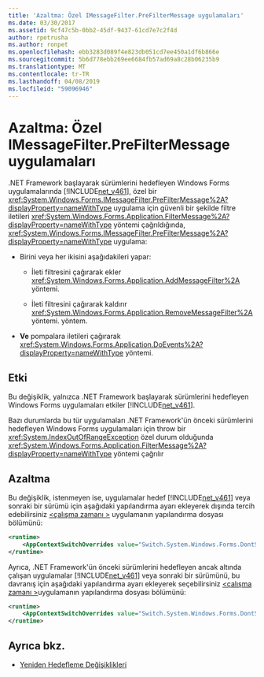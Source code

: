 ```yaml
---
title: 'Azaltma: Özel IMessageFilter.PreFilterMessage uygulamaları'
ms.date: 03/30/2017
ms.assetid: 9cf47c5b-0bb2-45df-9437-61cd7e7c2f4d
author: rpetrusha
ms.author: ronpet
ms.openlocfilehash: ebb3283d089f4e823db051cd7ee450a1df6b866e
ms.sourcegitcommit: 5b6d778ebb269ee6684fb57ad69a8c28b06235b9
ms.translationtype: MT
ms.contentlocale: tr-TR
ms.lasthandoff: 04/08/2019
ms.locfileid: "59096946"
---
```

# <a name="mitigation-custom-imessagefilterprefiltermessage-implementations"></a>Azaltma: Özel IMessageFilter.PreFilterMessage uygulamaları
.NET Framework başlayarak sürümlerini hedefleyen Windows Forms uygulamalarında [!INCLUDE[net_v461](../../../includes/net-v461-md.md)], özel bir <xref:System.Windows.Forms.IMessageFilter.PreFilterMessage%2A?displayProperty=nameWithType> uygulama için güvenli bir şekilde filtre iletileri <xref:System.Windows.Forms.Application.FilterMessage%2A?displayProperty=nameWithType> yöntemi çağrıldığında, <xref:System.Windows.Forms.IMessageFilter.PreFilterMessage%2A?displayProperty=nameWithType> uygulama:  
  
-   Birini veya her ikisini aşağıdakileri yapar:  
  
    -   İleti filtresini çağırarak ekler <xref:System.Windows.Forms.Application.AddMessageFilter%2A> yöntemi.  
  
    -   İleti filtresini çağırarak kaldırır <xref:System.Windows.Forms.Application.RemoveMessageFilter%2A> yöntemi. yöntem.  
  
-   **Ve** pompalara iletileri çağırarak <xref:System.Windows.Forms.Application.DoEvents%2A?displayProperty=nameWithType> yöntemi.  
  
## <a name="impact"></a>Etki  
 Bu değişiklik, yalnızca .NET Framework başlayarak sürümlerini hedefleyen Windows Forms uygulamaları etkiler [!INCLUDE[net_v461](../../../includes/net-v461-md.md)].  
  
 Bazı durumlarda bu tür uygulamaları .NET Framework'ün önceki sürümlerini hedefleyen Windows Forms uygulamaları için throw bir <xref:System.IndexOutOfRangeException> özel durum olduğunda <xref:System.Windows.Forms.Application.FilterMessage%2A?displayProperty=nameWithType> yöntemi çağrılır  
  
## <a name="mitigation"></a>Azaltma  
 Bu değişiklik, istenmeyen ise, uygulamalar hedef [!INCLUDE[net_v461](../../../includes/net-v461-md.md)] veya sonraki bir sürümü için aşağıdaki yapılandırma ayarı ekleyerek dışında tercih edebilirsiniz [ \<çalışma zamanı >](../../../docs/framework/configure-apps/file-schema/runtime/runtime-element.md) uygulamanın yapılandırma dosyası bölümünü:  
  
```xml  
<runtime>  
    <AppContextSwitchOverrides value="Switch.System.Windows.Forms.DontSupportReentrantFilterMessage=true" />   
</runtime>  
```  
  
 Ayrıca, .NET Framework'ün önceki sürümlerini hedefleyen ancak altında çalışan uygulamalar [!INCLUDE[net_v461](../../../includes/net-v461-md.md)] veya sonraki bir sürümünü, bu davranış için aşağıdaki yapılandırma ayarı ekleyerek seçebilirsiniz [ \<çalışma zamanı >](../../../docs/framework/configure-apps/file-schema/runtime/runtime-element.md)uygulamanın yapılandırma dosyası bölümünü:  
  
```xml  
<runtime>  
    <AppContextSwitchOverrides value="Switch.System.Windows.Forms.DontSupportReentrantFilterMessage=false" />   
</runtime>  
```  
  
## <a name="see-also"></a>Ayrıca bkz.

- [Yeniden Hedefleme Değişiklikleri](../../../docs/framework/migration-guide/retargeting-changes-in-the-net-framework-4-6-1.md)
